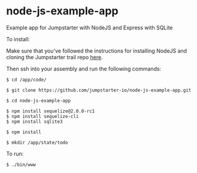 node-js-example-app
===================

Example app for Jumpstarter with NodeJS and Express with SQLite

To install:

Make sure that you've followed the instructions for installing NodeJS and cloning the Jumpstarter trail repo [here](https://github.com/jumpstarter-io/help/wiki/Getting-Started:-NodeJS).

Then ssh into your assembly and run the following commands:

    $ cd /app/code/
    
    $ git clone https://github.com/jumpstarter-io/node-js-example-app.git
    
    $ cd node-js-example-app
    
    $ npm install sequelize@2.0.0-rc1 
    $ npm install sequelize-cli 
    $ npm install sqlite3
    
    $ npm install

    $ mkdir /app/state/todo

To run:

    $ ./bin/www
